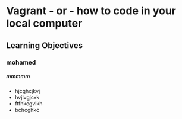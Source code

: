 # Vagrant - or - how to code in your local computer
## Learning Objectives
### mohamed
##### mmmmm
* hjcghcjkvj
* hvjlvgjcxk
* ftfhkcgvlkh
* bchcghkc
